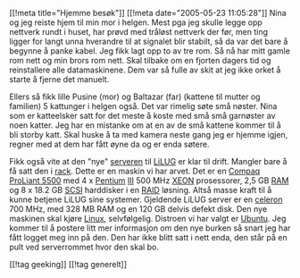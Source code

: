 [[!meta  title="Hjemme besøk"]]
[[!meta  date="2005-05-23 11:05:28"]]
Nina og jeg reiste hjem til min mor i helgen. Mest pga jeg skulle legge opp nettverk rundt i huset, har prøvd med tråløst nettverk der før, men ting ligger for langt unna hverandre til at signalet blir stabilt, så da var det bare å begynne å panke kabel. Jeg fikk lagt opp to av tre rom. Så nå har mitt gamle rom nett og min brors rom nett. Skal tilbake om en fjorten dagers tid og reinstallere alle datamaskinene. Dem var så fulle av skit at jeg ikke orket å starte å fjerne det manuelt.

Ellers så fikk lille Pusine (mor) og Baltazar (far) (kattene til mutter og familien) 5 kattunger i helgen også. Det var rimelig søte små nøster. Nina som er katteelsker satt for det meste å koste med små små garnøster av noen katter. Jeg har en mistanke om at en av de små kattene kommer til å bli storby katt. Skal huske å ta med kamera neste gang jeg er hjemme igjen, regner med at dem har fått øyne da og er enda søtere.

Fikk også vite at den "nye" <a href="http://en.wikipedia.org/wiki/Server">serveren</a> til <a href="http://www.lilug.no/">LiLUG</a> er klar til drift. Mangler bare å få satt den i <a href="http://en.wikipedia.org/wiki/19-inch_rack">rack</a>. Dette er en maskin vi har arvet. Det er en <a href="http://h18002.www1.hp.com/products/quickspecs/10279_div/10279_div.html">Compaq ProLiant 5500</a> med 4 x <a href="http://en.wikipedia.org/wiki/Pentium">Pentium</a> <a href="http://en.wikipedia.org/wiki/Pentium_III">III</a> 500 MHz <a href="http://en.wikipedia.org/wiki/Xeon">XEON</a> prosessorer, 2,5 GB <a href="http://en.wikipedia.org/wiki/RAM">RAM</a> og 8 x 18.2 GB <a href="http://en.wikipedia.org/wiki/Scsi">SCSI</a> harddisker i en <a href="http://en.wikipedia.org/wiki/Redundant_array_of_independent_disks">RAID</a> løsning. Altså masse kraft til å kunne betjene LiLUG sine systemer. Gjeldende LiLUG server er en <a href="http://en.wikipedia.org/wiki/Celeron">celeron</a> 700 MHz, med 328 MB RAM og en 120 GB delvis defekt disk. Den nye maskinen skal kjøre <a href="http://www.linux.org">Linux</a>, selvfølgelig. Distroen vi har valgt er <a href="http://www.ubuntulinux.org">Ubuntu</a>. Jeg kommer til å postere litt mer informasjon om den nye burken så snart jeg har fått logget meg inn på den. Den har ikke blitt satt i nett enda, den står på en pult ved serverrommet hvor den skal bo.

[[!tag  geeking]]
[[!tag  generelt]]